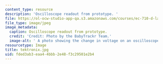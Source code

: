 ```yaml
---
content_type: resource
description: 'Oscilloscope readout from prototype. '
file: https://ol-ocw-studio-app-qa.s3.amazonaws.com/courses/ec-710-d-lab-medical-technologies-for-the-developing-world-spring-2010/fded3ab3eaa44bbb2e48f3c29501e2b4_tektronix.jpg
file_type: image/jpeg
image_metadata:
  caption: Oscilloscope readout from prototype.
  credit: 'Credit: Photo by the BabyTrackr Team.'
  image-alt: ' A photo showing the change in voltage on an oscilloscope.'
resourcetype: Image
title: tektronix.jpg
uid: fded3ab3-eaa4-4bbb-2e48-f3c29501e2b4
---
```

